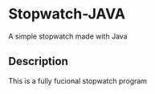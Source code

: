 # Stopwatch-JAVA
A simple stopwatch made with Java 

## Description 
This is a fully fucional stopwatch program 
